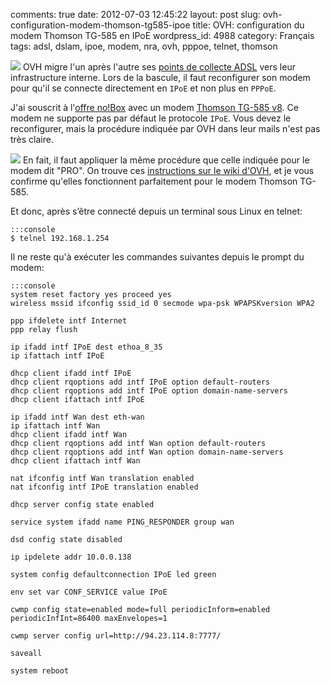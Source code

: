 comments: true
date: 2012-07-03 12:45:22
layout: post
slug: ovh-configuration-modem-thomson-tg585-ipoe
title: OVH: configuration du modem Thomson TG-585 en IPoE
wordpress_id: 4988
category: Français
tags: adsl, dslam, ipoe, modem, nra, ovh, pppoe, telnet, thomson

[![](http://kevin.deldycke.com/wp-content/uploads/2012/07/thomson-tg585-ipoe-admin-panel-150x150.png)](http://kevin.deldycke.com/wp-content/uploads/2012/07/thomson-tg585-ipoe-admin-panel.png) OVH migre l'un après l'autre ses [points de collecte ADSL](http://www.ovh.fr/adsl/degroupage-nra-ovh.xml) vers leur infrastructure interne. Lors de la bascule, il faut reconfigurer son modem pour qu'il se connecte directement en `IPoE` et non plus en `PPPoE`.

J'ai souscrit à l'[offre no!Box](http://www.ovh.fr/adsl/no_box.xml) avec un modem [Thomson TG-585 v8](http://www.technicolorbroadbandpartner.com/dsl-modems-gateways/products/product-detail.php?id=214&seg=3). Ce modem ne supporte pas par défaut le protocole `IPoE`. Vous devez le reconfigurer, mais la procédure indiquée par OVH dans leur mails n'est pas très claire.

[![](http://kevin.deldycke.com/wp-content/uploads/2012/07/thomson-tg585-router-login-150x150.png)](http://kevin.deldycke.com/wp-content/uploads/2012/07/thomson-tg585-router-login.png) En fait, il faut appliquer la même procédure que celle indiquée pour le modem dit "PRO". On trouve ces [instructions sur le wiki d'OVH](http://guide.ovh.com/ADSLConfigIpoe), et je vous confirme qu'elles fonctionnent parfaitement pour le modem Thomson TG-585.

Et donc, après s’être connecté depuis un terminal sous Linux en telnet:


    :::console
    $ telnel 192.168.1.254




Il ne reste qu'à exécuter les commandes suivantes depuis le prompt du modem:


    :::console
    system reset factory yes proceed yes
    wireless mssid ifconfig ssid_id 0 secmode wpa-psk WPAPSKversion WPA2

    ppp ifdelete intf Internet
    ppp relay flush

    ip ifadd intf IPoE dest ethoa_8_35
    ip ifattach intf IPoE

    dhcp client ifadd intf IPoE
    dhcp client rqoptions add intf IPoE option default-routers
    dhcp client rqoptions add intf IPoE option domain-name-servers
    dhcp client ifattach intf IPoE

    ip ifadd intf Wan dest eth-wan
    ip ifattach intf Wan
    dhcp client ifadd intf Wan
    dhcp client rqoptions add intf Wan option default-routers
    dhcp client rqoptions add intf Wan option domain-name-servers
    dhcp client ifattach intf Wan

    nat ifconfig intf Wan translation enabled
    nat ifconfig intf IPoE translation enabled

    dhcp server config state enabled

    service system ifadd name PING_RESPONDER group wan

    dsd config state disabled

    ip ipdelete addr 10.0.0.138

    system config defaultconnection IPoE led green

    env set var CONF_SERVICE value IPoE

    cwmp config state=enabled mode=full periodicInform=enabled periodicInfInt=86400 maxEnvelopes=1

    cwmp server config url=http://94.23.114.8:7777/

    saveall

    system reboot

